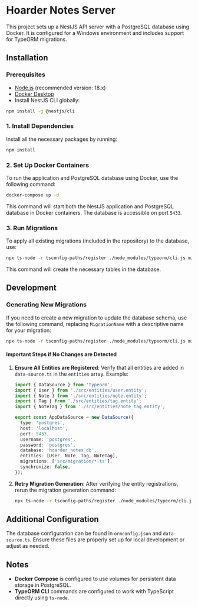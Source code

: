 # Hoarder Notes Server

This project sets up a NestJS API server with a PostgreSQL database using Docker. It is configured for a Windows environment and includes support for TypeORM migrations.

## Installation

### Prerequisites

- [Node.js](https://nodejs.org/) (recommended version: 18.x)
- [Docker Desktop](https://www.docker.com/products/docker-desktop)
- Install NestJS CLI globally:

```bash
npm install -g @nestjs/cli
```

### 1. Install Dependencies

Install all the necessary packages by running:

```bash
npm install
```

### 2. Set Up Docker Containers

To run the application and PostgreSQL database using Docker, use the following command:

```bash
docker-compose up -d
```

This command will start both the NestJS application and PostgreSQL database in Docker containers. The database is accessible on port `5433`.

### 3. Run Migrations

To apply all existing migrations (included in the repository) to the database, use:

```bash
npx ts-node -r tsconfig-paths/register ./node_modules/typeorm/cli.js migration:run -d ./data-source.ts
```

This command will create the necessary tables in the database.

## Development

### Generating New Migrations

If you need to create a new migration to update the database schema, use the following command, replacing `MigrationName` with a descriptive name for your migration:

```bash
npx ts-node -r tsconfig-paths/register ./node_modules/typeorm/cli.js migration:generate src/migration/MigrationName -d ./data-source.ts
```

#### Important Steps if No Changes are Detected

1. **Ensure All Entities are Registered**: Verify that all entities are added in `data-source.ts` in the `entities` array. Example:

   ```typescript
   import { DataSource } from 'typeorm';
   import { User } from './src/entities/user.entity';
   import { Note } from './src/entities/note.entity';
   import { Tag } from './src/entities/tag.entity';
   import { NoteTag } from './src/entities/note_tag.entity';

   export const AppDataSource = new DataSource({
     type: 'postgres',
     host: 'localhost',
     port: 5433,
     username: 'postgres',
     password: 'postgres',
     database: 'hoarder_notes_db',
     entities: [User, Note, Tag, NoteTag],
     migrations: ['src/migration/*.ts'],
     synchronize: false,
   });
   ```

2. **Retry Migration Generation**: After verifying the entity registrations, rerun the migration generation command:

   ```bash
   npx ts-node -r tsconfig-paths/register ./node_modules/typeorm/cli.js migration:generate src/migration/MigrationName -d ./data-source.ts
   ```

## Additional Configuration

The database configuration can be found in `ormconfig.json` and `data-source.ts`. Ensure these files are properly set up for local development or adjust as needed.

## Notes

- **Docker Compose** is configured to use volumes for persistent data storage in PostgreSQL.
- **TypeORM CLI** commands are configured to work with TypeScript directly using `ts-node`.
